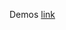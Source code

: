 Demos
[link](https://github.com/Jamescuii/JamesCui400Projects/assets/122611174/c06f160a-cf76-47a3-9c25-0feb514c3c6f)
